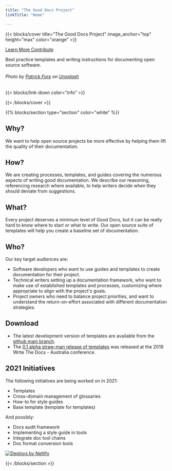 ```yaml
---
title: "The Good Docs Project"
linkTitle: "Home"

---
```


{{< blocks/cover title="The Good Docs Project" image_anchor="top" height="max" color="orange" >}}

<div class="mx-auto">
	<a class="btn btn-lg btn-primary mr-3 mb-4" href="/about">
		Learn More <i class="fas fa-arrow-alt-circle-right ml-2"></i>
	</a>
	<a class="btn btn-lg btn-secondary mr-3 mb-4" href="/contribute">
		Contribute <i class="fab fa-github ml-2 "></i>
	</a>
	<p class="lead mt-5">Best practice templates and writing instructions for documenting open source software.</p>
  <h6>  
    Photo by <a href="https://unsplash.com/@patrickian4?utm_source=unsplash&utm_medium=referral&utm_content=creditCopyText">Patrick Fore</a> on <a href="https://unsplash.com/s/photos/technical-writer?utm_source=unsplash&utm_medium=referral&utm_content=creditCopyText">Unsplash</a>
  </h6>
	{{< blocks/link-down color="info" >}}
</div>

{{< /blocks/cover >}}


{{% blocks/section type="section" color="white" %}}

## Why?
We want to help open source projects be more effective by helping them lift the quality of their documentation.

## How?
We are creating processes, templates, and guides covering the numerous aspects of writing good documentation.
We describe our reasoning, referencing research where available, to help writers decide when they should deviate from suggestions.

## What?
Every project deserves a minimum level of Good Docs, but it can be really hard to know where to start or what to write.
Our open source suite of templates will help you create a baseline set of documentation.

## Who?
Our key target audiences are:

* Software developers who want to use guides and templates to create documentation for their project.
* Technical writers setting up a documentation framework, who want to make use of established templates and processes, customizing where appropriate to align with the project's goals.
* Project owners who need to balance project priorities, and want to understand the return-on-effort associated with different documentation strategies.

## Download

* The latest development version of templates are available from the [github main branch](https://github.com/thegooddocsproject/templates).
* The [0.1 alpha straw-man release of templates](https://github.com/thegooddocsproject/templates/releases/tag/v0.1) was released at the 2019 Write The Docs - Australia conference.

## 2021 Initiatives
The following initiatives are being worked on in 2021:
* Templates
* Cross-domain management of glossaries 
* How-to for style guides
* Base template (template for templates)

And possibly:
* Docs audit framework
* Implementing a style guide in tools
* Integrate doc tool chains
* Doc format conversion tools

<div class="col-12 text-center">
  <a href="https://www.netlify.com">
    <img src="https://www.netlify.com/img/global/badges/netlify-dark.svg" alt="Deploys by Netlify" />
  </a>
</div>

{{< /blocks/section >}}
